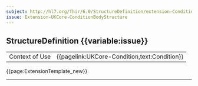 ```yaml
---
subject: http://hl7.org/fhir/6.0/StructureDefinition/extension-Condition.bodyStructure
issue: Extension-UKCore-ConditionBodyStructure
---
```


## StructureDefinition {{variable:issue}}

<table id="addToTranspose">
<tr><td>Context of Use</td>
<td>{{pagelink:UKCore-Condition,text:Condition}}</td>
</tr>
</table>

{{page:ExtensionTemplate_new}}

---



